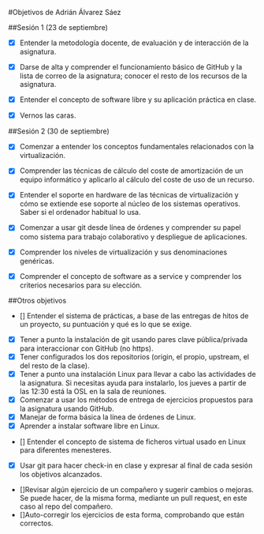 #Objetivos de Adrián Álvarez Sáez

##Sesión 1 (23 de septiembre)

 - [x] Entender la metodología docente, de evaluación y de interacción de la asignatura.

 - [x] Darse de alta y comprender el funcionamiento básico de GitHub y la lista de correo de la asignatura; conocer el resto de los recursos de la asignatura.

 - [x] Entender el concepto de software libre y su aplicación práctica en clase.

- [x] Vernos las caras.

##Sesión 2 (30 de septiembre)

 - [x] Comenzar a entender los conceptos fundamentales relacionados con la virtualización.

 - [x] Comprender las técnicas de cálculo del coste de amortización de un equipo informático y aplicarlo al cálculo del coste de uso de un recurso.

 - [x] Entender el soporte en hardware de las técnicas de virtualización y cómo se extiende ese soporte al núcleo de los sistemas operativos. Saber si el ordenador habitual lo usa.

 - [x] Comenzar a usar git desde línea de órdenes y comprender su papel como sistema para trabajo colaborativo y despliegue de aplicaciones.

 - [x] Comprender los niveles de virtualización y sus denominaciones genéricas.

 - [x] Comprender el concepto de software as a service y comprender los criterios necesarios para su elección.

##Otros objetivos
 - [] Entender el sistema de prácticas, a base de las entregas de hitos de un proyecto, su puntuación y qué es lo que se exige.
 - [x] Tener a punto la instalación de git usando pares clave pública/privada para interaccionar con GitHub (no https).
 - [x] Tener configurados los dos repositorios (origin, el propio, upstream, el del resto de la clase).
 - [x] Tener a punto una instalación Linux para llevar a cabo las actividades de la asignatura. Si necesitas ayuda para instalarlo, los jueves a partir de las 12:30 está la OSL en la sala de reuniones.
 - [x] Comenzar a usar los métodos de entrega de ejercicios propuestos para la asignatura usando GitHub.
 - [x] Manejar de forma básica la línea de órdenes de Linux.
 - [x] Aprender a instalar software libre en Linux.
 - [] Entender el concepto de sistema de ficheros virtual usado en Linux para diferentes menesteres.
 - [x] Usar git para hacer check-in en clase y expresar al final de cada sesión los objetivos alcanzados.
 - []Revisar algún ejercicio de un compañero y sugerir cambios o mejoras. Se puede hacer, de la misma forma, mediante un pull request, en este caso al repo del compañero.
 - []Auto-corregir los ejercicios de esta forma, comprobando que están correctos.
